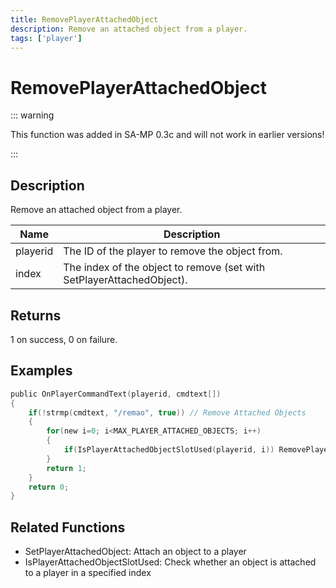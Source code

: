 ```yaml
---
title: RemovePlayerAttachedObject
description: Remove an attached object from a player.
tags: ['player']
---
```


# RemovePlayerAttachedObject

<TagLinks />

::: warning

This function was added in SA-MP 0.3c  and will not work in earlier versions!

:::

## Description

Remove an attached object from a player.


| Name | Description |
|------|-------------|
|playerid | The ID of the player to remove the object from.|
|index | The index of the object to remove (set with SetPlayerAttachedObject).|


## Returns

1 on success, 0 on failure.


## Examples


```c
public OnPlayerCommandText(playerid, cmdtext[])
{
    if(!strmp(cmdtext, "/remao", true)) // Remove Attached Objects
    {
        for(new i=0; i<MAX_PLAYER_ATTACHED_OBJECTS; i++)
        {
            if(IsPlayerAttachedObjectSlotUsed(playerid, i)) RemovePlayerAttachedObject(playerid, i);
        }
        return 1;
    }
    return 0;
}
```


## Related Functions


-  SetPlayerAttachedObject: Attach an object to a player
-  IsPlayerAttachedObjectSlotUsed: Check whether an object is attached to a player in a specified index